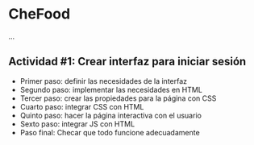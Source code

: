 # CheFood

...

## Actividad #1: Crear interfaz para iniciar sesión

- Primer paso: definir las necesidades de la interfaz
- Segundo paso: implementar las necesidades en HTML
- Tercer paso: crear las propiedades para la página con CSS
- Cuarto paso: integrar CSS con HTML
- Quinto paso: hacer la página interactiva con el usuario
- Sexto paso: integrar JS con HTML
- Paso final: Checar que todo funcione adecuadamente
